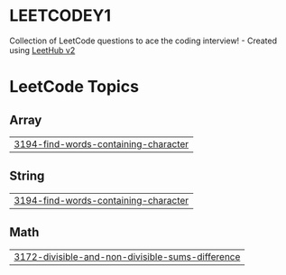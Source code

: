 # LEETCODEY1
Collection of LeetCode questions to ace the coding interview! - Created using [LeetHub v2](https://github.com/arunbhardwaj/LeetHub-2.0)

<!---LeetCode Topics Start-->
# LeetCode Topics
## Array
|  |
| ------- |
| [3194-find-words-containing-character](https://github.com/poricf/LEETCODEY1/tree/master/3194-find-words-containing-character) |
## String
|  |
| ------- |
| [3194-find-words-containing-character](https://github.com/poricf/LEETCODEY1/tree/master/3194-find-words-containing-character) |
## Math
|  |
| ------- |
| [3172-divisible-and-non-divisible-sums-difference](https://github.com/poricf/LEETCODEY1/tree/master/3172-divisible-and-non-divisible-sums-difference) |
<!---LeetCode Topics End-->